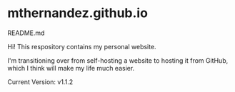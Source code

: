 # mthernandez.github.io
README.md

Hi! This respository contains my personal website.

I'm transitioning over from self-hosting a website to hosting it from GitHub, which I think will make my life much easier.

Current Version: v1.1.2
